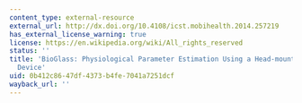 ```yaml
---
content_type: external-resource
external_url: http://dx.doi.org/10.4108/icst.mobihealth.2014.257219
has_external_license_warning: true
license: https://en.wikipedia.org/wiki/All_rights_reserved
status: ''
title: 'BioGlass: Physiological Parameter Estimation Using a Head-mounted Wearable
  Device'
uid: 0b412c86-47df-4373-b4fe-7041a7251dcf
wayback_url: ''
---
```

